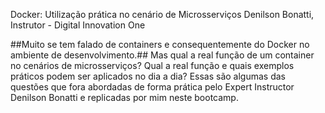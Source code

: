 Docker: Utilização prática no cenário de Microsserviços
Denilson Bonatti, Instrutor - Digital Innovation One

##Muito se tem falado de containers e consequentemente do Docker no ambiente de desenvolvimento.## 
Mas qual a real função de um container no cenários de microsserviços? 
Qual a real função e quais exemplos práticos podem ser aplicados no dia a dia? 
Essas são algumas das questões que fora abordadas de forma prática pelo Expert Instructor Denilson Bonatti e replicadas por mim neste bootcamp. 
